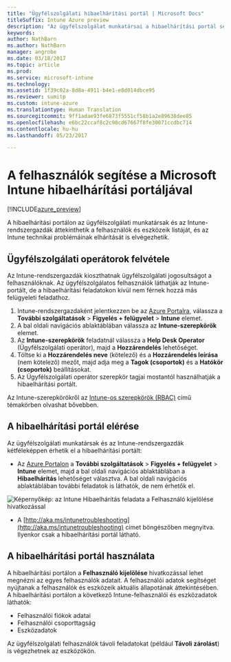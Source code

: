 ```yaml
---
title: "Ügyfélszolgálati hibaelhárítási portál | Microsoft Docs"
titleSuffix: Intune Azure preview
description: "Az ügyfélszolgálat munkatársai a hibaelhárítási portál segítségével oldják meg a felhasználók műszaki problémáit"
keywords: 
author: NathBarn
ms.author: NathBarn
manager: angrobe
ms.date: 03/18/2017
ms.topic: article
ms.prod: 
ms.service: microsoft-intune
ms.technology: 
ms.assetid: 1f39c02a-8d8a-4911-b4e1-e8d014dbce95
ms.reviewer: sumitp
ms.custom: intune-azure
ms.translationtype: Human Translation
ms.sourcegitcommit: 9ff1adae93fe6873f5551cf58b1a2e89638dee85
ms.openlocfilehash: e6bc22ccaf8c2c98cd67667f8fe30071ccdbc714
ms.contentlocale: hu-hu
ms.lasthandoff: 05/23/2017

---
```

# <a name="help-users-with-the-troubleshooting-portal-in-microsoft-intune"></a>A felhasználók segítése a Microsoft Intune hibaelhárítási portáljával

[!INCLUDE[azure_preview](./includes/azure_preview.md)]

A hibaelhárítási portálon az ügyfélszolgálati munkatársak és az Intune-rendszergazdák áttekinthetik a felhasználók és eszközeik listáját, és az Intune technikai problémáinak elhárítását is elvégezhetik.

## <a name="add-help-desk-operators"></a>Ügyfélszolgálati operátorok felvétele
Az Intune-rendszergazdák kioszthatnak ügyfélszolgálati jogosultságot a felhasználóknak. Az ügyfélszolgálatos felhasználók láthatják az Intune-portált, de a hibaelhárítási feladatokon kívül nem férnek hozzá más felügyeleti feladathoz.

1. Intune-rendszergazdaként jelentkezzen be az [Azure Portalra](https:portal.azure.com), válassza a **További szolgáltatások** > **Figyelés + felügyelet** > **Intune** elemet.
2. A bal oldali navigációs ablaktáblában válassza az **Intune-szerepkörök** elemet.
3. Az **Intune-szerepkörök** feladatnál válassza a **Help Desk Operator** (Ügyfélszolgálati operátor), majd a **Hozzárendelés** lehetőséget.
4. Töltse ki a **Hozzárendelés neve** (kötelező) és a **Hozzárendelés leírása** (nem kötelező) mezőt, majd adja meg a **Tagok (csoportok)** és a **Hatókör (csoportok)** beállításokat.
5. Az Ügyfélszolgálati operátor szerepkör tagjai mostantól használhatják a hibaelhárítási portált.

Az Intune-szerepkörökről az [Intune-os szerepkörök (RBAC)](role-based-access-control.md) című témakörben olvashat bővebben.

## <a name="access-the-troubleshooting-portal"></a>A hibaelhárítási portál elérése

Az ügyfélszolgálati munkatársak és az Intune-rendszergazdák kétféleképpen érhetik el a hibaelhárítási portált:
- Az [Azure Portalon](https://portal.azure.com) a **További szolgáltatások** > **Figyelés + felügyelet** > **Intune** elemet, majd a bal oldali navigációs ablaktáblában a **Hibaelhárítás** lehetőséget választva. A bal oldali navigációs ablaktáblában további feladatok is láthatók, de nem érhetők el.

![Képernyőkép: az Intune Hibaelhárítás feladata a Felhasználó kijelölése hivatkozással](media/help-desk-user.png)
- A [http://aka.ms/intunetroubleshooting](http://aka.ms/intunetroubleshooting) címet böngészőben megnyitva. Ilyenkor csak a hibaelhárítási portál látható.

## <a name="use-the-troubleshooting-portal"></a>A hibaelhárítási portál használata

A hibaelhárítási portálon a **Felhasználó kijelölése** hivatkozással lehet megnézni az egyes felhasználók adatait. A felhasználói adatok segítséget nyújtanak a felhasználók és eszközeik aktuális állapotának áttekintésében. A hibaelhárítási portálon a következő Intune-felhasználói és eszközadatok láthatók:
- Felhasználói fiókok adatai
- Felhasználói csoporttagság
- Eszközadatok

Az ügyfélszolgálati felhasználók távoli feladatokat (például **Távoli zárolást**) is végezhetnek az eszközökön.


